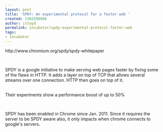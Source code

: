 ```yaml
---
layout: post
title: 'SPDY: An experimental protocol for a faster web '
created: 1302590986
author: ittayd
permalink: incubator/spdy-experimental-protocol-faster-web
tags:
- Incubator
---
```

<p>http://www.chromium.org/spdy/spdy-whitepaper</p>
<p>&nbsp;</p>
<p>SPDY&nbsp;is a google initiative to make serving web pages faster by fixing some of the flaws in HTTP. It adds a layer on top of TCP&nbsp;that allows several streams over one connection. HTTP&nbsp;then goes on top of it. </p>
<p><br />
Their experiments show a performance boost of up to 50%</p>
<p>&nbsp;</p>
<p>SPDY&nbsp;has been enabled in Chrome since Jan. 2011. Since it requires the server to be SPDY aware also, it only impacts when chrome connects to google's servers.</p>
